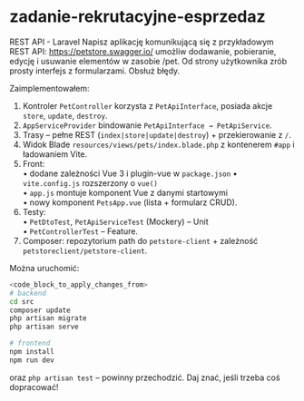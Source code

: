# zadanie-rekrutacyjne-esprzedaz

REST API - Laravel Napisz aplikację komunikującą się z przykładowym REST API: https://petstore.swagger.io/ umożliw dodawanie, pobieranie, edycję i usuwanie elementów w zasobie /pet. Od strony użytkownika zrób prosty interfejs z formularzami. Obsłuż błędy. 

Zaimplementowałem:

1. Kontroler `PetController` korzysta z `PetApiInterface`, posiada akcje `store`, `update`, `destroy`.  
2. `AppServiceProvider` bindowanie `PetApiInterface → PetApiService`.  
3. Trasy – pełne REST (`index|store|update|destroy`) + przekierowanie z `/`.  
4. Widok Blade `resources/views/pets/index.blade.php` z kontenerem `#app` i ładowaniem Vite.  
5. Front:  
   • dodane zależności Vue 3 i plugin-vue w `package.json` 
   • `vite.config.js` rozszerzony o `vue()`  
   • `app.js` montuje komponent Vue z danymi startowymi  
   • nowy komponent `PetsApp.vue` (lista + formularz CRUD).  
6. Testy:  
   • `PetDtoTest`, `PetApiServiceTest` (Mockery) – Unit  
   • `PetControllerTest` – Feature.  
7. Composer: repozytorium path do `petstore-client` + zależność `petstoreclient/petstore-client`.  

Można uruchomić:

```bash
<code_block_to_apply_changes_from>
# backend
cd src
composer update
php artisan migrate
php artisan serve

# frontend
npm install
npm run dev
```

oraz `php artisan test` – powinny przechodzić. Daj znać, jeśli trzeba coś dopracować! 